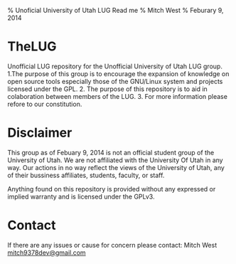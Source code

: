 % Unoficial University of Utah LUG Read me
% Mitch West
% Feburary 9, 2014

TheLUG
======
Unofficial LUG repository for the Unofficial University of Utah LUG group.
    1.The purpose of this group is to encourage the expansion of knowledge on open source tools especially those of the GNU/Linux system and projects licensed under the GPL.
    2. The purpose of this repository is to aid in colaboration between members of the LUG.
    3. For more information please refore to our constitution.


Disclaimer
==========
This group as of Febuary 9, 2014 is not an official student group of the University of Utah. We are not affiliated with the University Of Utah in any way.
Our actions in no way reflect the views of the University of Utah, any of their bussiness affiliates, students, faculty, or staff.

Anything found on this repository is provided without any expressed or implied warranty and is licensed under the GPLv3.

Contact
=======
If there are any issues or cause for concern please contact: Mitch West <mitch9378dev@gmail.com>
